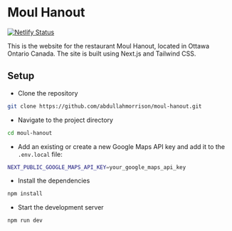 # Moul Hanout
[![Netlify Status](https://api.netlify.com/api/v1/badges/2fc9b8eb-5d64-4a2d-bd37-5a61f785a43b/deploy-status)](https://app.netlify.com/projects/moulhanoutdemo/deploys)

This is the website for the restaurant Moul Hanout, located in Ottawa Ontario Canada. The site is built using Next.js and Tailwind CSS.

## Setup
- Clone the repository
```bash
git clone https://github.com/abdullahmorrison/moul-hanout.git
```
- Navigate to the project directory
```bash
cd moul-hanout
```
- Add an existing or create a new Google Maps API key and add it to the `.env.local` file:
```bash
NEXT_PUBLIC_GOOGLE_MAPS_API_KEY=your_google_maps_api_key
```
- Install the dependencies
```bash
npm install
```
- Start the development server
```bash
npm run dev
```

